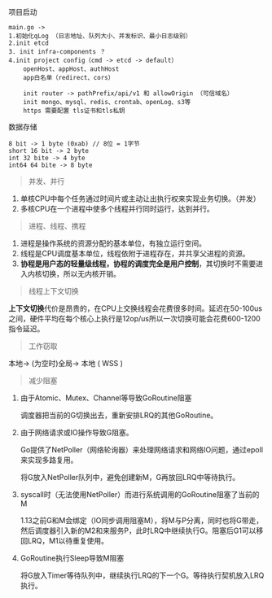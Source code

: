 项目启动

``````
main.go ->
1.初始化qLog （日志地址、队列大小、并发标识、最小日志级别）
2.init etcd
3. init infra-components ？
4.init project config（cmd -> etcd -> default）
	openHost、appHost、authHost
	app白名单（redirect、cors）
	
	init router -> pathPrefix/api/v1 和 allowOrigin （可信域名）
	init mongo、mysql、redis、crontab、openLog、s3等
	https 需要配置 tls证书和tls私钥 
``````











数据存储

``````
8 bit -> 1 byte (0xab) // 8位 = 1字节
short 16 bit -> 2 byte 
int 32 bite -> 4 byte
int64 64 bite -> 8 byte

``````







> 并发、并行

1. 单核CPU中每个任务通过时间片或主动让出执行权来实现业务切换。（并发）
2. 多核CPU在一个进程中使多个线程并行同时运行，达到并行。

>进程、线程、携程

1. 进程是操作系统的资源分配的基本单位，有独立运行空间。
2. 线程是CPU调度基本单位，线程依附于进程存在，并共享父进程的资源。
3. **协程是用户态的轻量级线程，协程的调度完全是用户控制**，其切换时不需要进入内核切换，所以无内核开销。

> 线程上下文切换

​	**上下文切换**代价是昂贵的，在CPU上交换线程会花费很多时间。延迟在50-100us之间，硬件平均在每个核心上执行是12op/us所以一次切换可能会花费600-1200指令延迟。

> 工作窃取

本地-> (为空时)全局-> 本地  ( WSS )

> 减少阻塞

1. 由于Atomic、Mutex、Channel等导致GoRoutine阻塞

   调度器把当前的G切换出去，重新安排LRQ的其他GoRoutine。

2. 由于网络请求或IO操作导致G阻塞。

   Go提供了NetPoller（网络轮询器）来处理网络请求和网络IO问题，通过epoll来实现多路复用。

   将G放入NetPoller队列中，避免创建新M，G再放回LRQ中等待执行。

3. syscall时（无法使用NetPoller）而进行系统调用的GoRoutine阻塞了当前的M

   1.13之前G和M会绑定（IO同步调用阻塞M），将M与P分离，同时也将G带走，然后调度器引入新的M2和来服务P，此时LRQ中继续执行G。阻塞后G1可以移回LRQ，M1以待重复使用。

4. GoRoutine执行Sleep导致M阻塞

   将G放入Timer等待队列中，继续执行LRQ的下一个G。等待执行契机放入LRQ执行。

   

